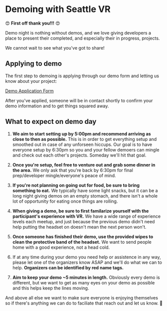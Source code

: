 # Demoing with Seattle VR

:heart_eyes: **First off thank you!!!** :heart_eyes:

Demo night is nothing without demos, and we love giving developers a place to present their completed, and especially their in progress, projects. 

We cannot wait to see what you've got to share!

## Applying to demo

The first step to demoing is applying through our demo form and letting us know about your project: 

[Demo Application Form](https://goo.gl/forms/gzAgXWdjEjIeqdqo2)

After you've applied, someone will be in contact shortly to confirm your demo information and to get things squared away.

## What to expect on demo day

1. **We aim to start setting up by 5:00pm and recommend arriving as close to then as possible.** This is in order to get everything setup and smoothed out in case of any unforseen hiccups. Our goal is to have everyone setup by 6:30pm so you and your fellow demoers can mingle and check out each other's projects. Someday we'll hit that goal. 

2. **Once you're setup, feel free to venture out and grab some dinner in the area.** We only ask that you're back by 6:30pm for final prep/developer mingle/everyone's peace of mind.
   
3. **If you're not planning on going out for food, be sure to bring something to eat.** We typically have some light snacks, but it can be a long night giving demos on an empty stomach, and there isn't a whole lot of opportunity for eating once things are rolling.

4. **When giving a demo, be sure to first familarize yourself with the participant's experience with VR.** We have a wide range of experience levels each meetup, and just because the previous demo didn't need help putting the headset on doesn't mean the next person won't.

5. **Once someone has finished their demo, use the provided wipes to clean the protective band of the headset.** We want to send people home with a good experience, not a head cold.

6. If at any time during your demo you need help or assistence in any way, please let one of the organizers know ASAP and we'll do what we can to help. **Organizers can be identified by red name tags.**

7. **Aim to keep your demo ~5 minutes in length.** Obviously every demo is different, but we want to get as many eyes on your demo as possible and this helps keep the lines moving.

And above all else we want to make sure everyone is enjoying themselves so if there's anything we can do to faciliate that reach out and let us know. :purple_heart:
